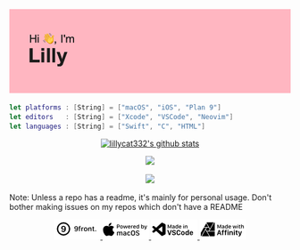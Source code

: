 <img src="header.png">

```swift
let platforms : [String] = ["macOS", "iOS", "Plan 9"]
let editors   : [String] = ["Xcode", "VSCode", "Neovim"]
let languages : [String] = ["Swift", "C", "HTML"]
```

<p align="center">
  <a href="https://github.com/lillycat332">
    <img src="https://github-readme-stats.vercel.app/api?username=lillycat332&hide_border=true&show_icons=true&border_radius=10px&bg_color=10,ffb6c1,ff5c75&title_color=000000&text_color=000000&icon_color=000000&include_all_commits=true&count_private=true" alt="lillycat332's github stats">
  </a>
</p>
<p align="center">
  <img src="https://github-readme-stats.vercel.app/api/top-langs/?username=lillycat332&layout=compact&hide_border=true&show_icons=true&border_radius=10px&bg_color=10,ffb6c1,ff5c75&title_color=000000&text_color=000000&icon_color=000000&cache_seconds=1800">
</p>
<p align="center">
  <img src="http://github-readme-streak-stats.herokuapp.com?user=lillycat332&theme=tokyonight_duo&hide_border=true&date_format=j%2Fn%5B%2FY%5D&background=FFB6C1&sideNums=000000&ring=000000&fire=4E4E4E&currStreakNum=000000&currStreakLabel=000000&sideLabels=000000&dates=4E4E4E&border=DD2727">
</p>
<p3 align="center">Note: Unless a repo has a readme, it's mainly for personal usage. Don't bother making issues on my repos which don't have a README</p3>


<p align="center">
  <a href="https://9front.org">
    <img src="9front.png">
  </a>
  <a href="https://apple.com/macos">
    <img src="macOSnew.png">
  </a>
  <a href="https://code.visualstudio.com">
    <img src="vscnew.png">
  </a>
  <a href="https://affinity.serif.com/en-gb/">
    <img src="Affinity.png">
  </a>
</p>
